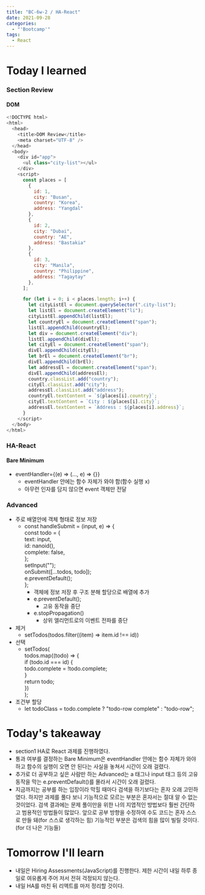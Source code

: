 ```yaml
---
title: "BC-6w-2 / HA-React"
date: 2021-09-28
categories:
  - "'Bootcamp'"
tags:
  - React
---
```


# Today I learned

### Section Review

#### DOM

```js
<!DOCTYPE html>
<html>
  <head>
    <title>DOM Review</title>
    <meta charset="UTF-8" />
  </head>
  <body>
    <div id="app">
      <ul class="city-list"></ul>
    </div>
    <script>
      const places = [
        {
          id: 1,
          city: "Busan",
          country: "Korea",
          address: "Yangdal"
        },
        {
          id: 2,
          city: "Dubai",
          country: "AE",
          address: "Bastakia"
        },
        {
          id: 3,
          city: "Manila",
          country: "Philippine",
          address: "Tagaytay"
        },
      ];

      for (let i = 0; i < places.length; i++) {
        let cityListEl = document.querySelector(".city-list");
        let listEl = document.createElement("li");
        cityListEl.appendChild(listEl);
        let countryEl = document.createElement("span");
        listEl.appendChild(countryEl);
        let div = document.createElement("div");
        listEl.appendChild(divEl);
        let cityEl = document.createElement("span");
        divEl.appendChild(cityEl);
        let brEl = document.createElement("br");
        divEl.appendChild(brEl);
        let addressEl = document.createElement("span");
        divEl.appendChild(addressEl);
        country.classList.add("country");
        cityEl.classList.add("city");
        addressEl.classList.add("address");
        countryEl.textContent = `${places[i].country}`;
        cityEl.textContent = `City : ${places[i].city}`;
        addressEl.textContent = `Address : ${places[i].address}`;
      }
    </script>
  </body>
</html>
```

### HA-React

#### Bare Minimum

<!-- ```js
import { useState } from "react";
import images from "../data/images";
import Thumbnail from "../component/Thumbnail";

function Gallery() {
  const [curImg, setCurImg] = useState(images[0]);

  const handleClick = (image) => {
    setCurImg(image);
  };

  return (
    <div>
      <h2>전체 목록</h2>
      <div id="list" className="flex">
        {images.map((item) => {
          return (
            <a key={item.id} onClick={() => handleClick(item)}>
              <Thumbnail source={item.src} />
            </a>
          );
        })}
      </div>
      <div>
        <h2>{curImg.alt}</h2>
        <img id="current-image" src={curImg.src} alt={curImg.alt} />
      </div>
    </div>
  );
}

export default Gallery;
```

```js
function Thumbnail(props) {
  return (
    <>
      <img src={props.source} className="thumbnail" />
    </>
  );
}

export default Thumbnail;
``` -->

- eventHandler={(e) => (..., e) => {}}
  - eventHandler 안에는 함수 자체가 와야 함(함수 실행 x)
  - 아무런 인자를 담지 않으면 event 객체만 전달

### Advanced

<!-- ```js
import { useState } from "react";
import Todo from "../component/Todo";
import TodoForm from "../component/TodoForm";

function Todos() {
  const [todos, setTodos] = useState([]);

  const addTodo = (todoList) => {
    setTodos(todoList);
  };

  const removeTodo = (id) => {
    setTodos(todos.filter((item) => item.id !== id));
  };

  const completeTodo = (id) => {
    setTodos(
      todos.map((todo) => {
        if (todo.id === id) {
          todo.complete = !todo.complete;
        }
        return todo;
      })
    );
  };

  return (
    <div>
      <div className="todo-app">
        <h1>To Do List</h1>
        <h2>오늘은 무슨 일을 계획하나요?</h2>
        <TodoForm todos={todos} onSubmit={addTodo} />
        <Todo todos={todos} removeTodo={removeTodo} completeTodo={completeTodo} />
      </div>
    </div>
  );
}

export default Todos;
```

```js
function Todo({ todos, completeTodo, removeTodo }) {
  return (
    <div className="wrapper-todo">
      {todos.map((todo) => {
        let todoClass = todo.complete ? "todo-row complete" : "todo-row";

        return (
          <div className={todoClass} key={todo.id}>
            <div onClick={() => completeTodo(todo.id)}>{todo.text}</div>
            <div className="icons">
              <i className="fas fa-times delete-icon" onClick={() => removeTodo(todo.id)}></i>
            </div>
          </div>
        );
      })}
    </div>
  );
}

export default Todo;
```

```js
import { nanoid } from "nanoid";
import { useState } from "react";

function TodoForm({ onSubmit, todos }) {
  const [input, setInput] = useState("");

  const handleChange = (e) => {
    setInput(e.target.value);
  };

  const handleSubmit = (input, e) => {
    const todo = {
      text: input,
      id: nanoid(),
      complete: false,
    };
    setInput("");
    onSubmit([...todos, todo]);
    e.preventDefault();
  };

  return (
    <form id="todoForm" className="todo-form" onSubmit={(e) => handleSubmit(input, e)}>
      <input type="text" placeholder="Add a todo" value={input} name="todoInput" className="todo-input" onChange={handleChange} />
      <button className="todo-button">Add todo</button>
    </form>
  );
}

export default TodoForm;
``` -->

- 주로 배열안에 객체 형태로 정보 저장
  - const handleSubmit = (input, e) => {  
    const todo = {  
     text: input,  
     id: nanoid(),  
     complete: false,  
     };  
     setInput("");  
     onSubmit([...todos, todo]);  
     e.preventDefault();  
    };
    - 객체에 정보 저장 후 구조 분해 할당으로 배열에 추가
    - e.preventDefault();
      - 고유 동작을 중단
    - e.stopPropagation()
      - 상위 엘리먼트로의 이벤트 전파를 중단
- 제거
  - setTodos(todos.filter((item) => item.id !== id))
- 선택
  - setTodos(  
    todos.map((todo) => {  
     if (todo.id === id) {  
     todo.complete = !todo.complete;  
     }  
     return todo;  
    })  
    );
- 조건부 할당
  - let todoClass = todo.complete ? "todo-row complete" : "todo-row";

# Today's takeaway

- section1 HA로 React 과제를 진행하였다.
- 통과 여부를 결정하는 Bare Minimum은 eventHandler 안에는 함수 자체가 와야 하고 함수의 실행이 오면 안 된다는 사실을 놓쳐서 시간이 오래 걸렸다.
- 추가로 더 공부하고 싶은 사람만 하는 Advanced는 a 태그나 input 태그 등의 고유 동작을 막는 e.preventDefault()를 몰라서 시간이 오래 걸렸다.
- 지금까지는 공부를 하는 입장이라 막힐 때마다 검색을 하기보다는 혼자 오래 고민하였다. 하지만 과제를 풀다 보니 기능적으로 모르는 부분은 혼자서는 절대 알 수 없는 것이었다. 검색 결과에는 문제 풀이만을 위한 나의 지엽적인 방법보다 훨씬 간단하고 범용적인 방법들이 많았다. 앞으로 공부 방향을 수정하여 수도 코드는 혼자 스스로 만들 돼(for 스스로 생각하는 힘) 기능적인 부분은 검색의 힘을 많이 빌릴 것이다.(for 더 나은 기능들)

# Tomorrow I'll learn

- 내일은 Hiring Assessments(JavaScript)를 진행한다. 제한 시간이 내일 하루 종일로 여유롭게 주어 저서 전혀 걱정되지 않는다.
- 내일 HA를 마친 뒤 리액트를 마저 정리할 것이다.

